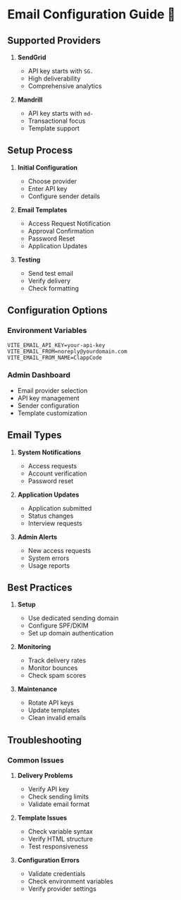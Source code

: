 # Email Configuration Guide 📧

## Supported Providers

1. **SendGrid**
   - API key starts with `SG.`
   - High deliverability
   - Comprehensive analytics

2. **Mandrill**
   - API key starts with `md-`
   - Transactional focus
   - Template support

## Setup Process

1. **Initial Configuration**
   - Choose provider
   - Enter API key
   - Configure sender details

2. **Email Templates**
   - Access Request Notification
   - Approval Confirmation
   - Password Reset
   - Application Updates

3. **Testing**
   - Send test email
   - Verify delivery
   - Check formatting

## Configuration Options

### Environment Variables
```env
VITE_EMAIL_API_KEY=your-api-key
VITE_EMAIL_FROM=noreply@yourdomain.com
VITE_EMAIL_FROM_NAME=ClappCode
```

### Admin Dashboard
- Email provider selection
- API key management
- Sender configuration
- Template customization

## Email Types

1. **System Notifications**
   - Access requests
   - Account verification
   - Password reset

2. **Application Updates**
   - Application submitted
   - Status changes
   - Interview requests

3. **Admin Alerts**
   - New access requests
   - System errors
   - Usage reports

## Best Practices

1. **Setup**
   - Use dedicated sending domain
   - Configure SPF/DKIM
   - Set up domain authentication

2. **Monitoring**
   - Track delivery rates
   - Monitor bounces
   - Check spam scores

3. **Maintenance**
   - Rotate API keys
   - Update templates
   - Clean invalid emails

## Troubleshooting

### Common Issues

1. **Delivery Problems**
   - Verify API key
   - Check sending limits
   - Validate email format

2. **Template Issues**
   - Check variable syntax
   - Verify HTML structure
   - Test responsiveness

3. **Configuration Errors**
   - Validate credentials
   - Check environment variables
   - Verify provider settings